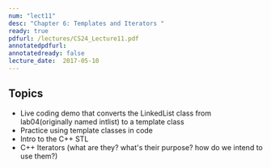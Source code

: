 ```yaml
---
num: "lect11"
desc: "Chapter 6: Templates and Iterators "
ready: true
pdfurl: /lectures/CS24_Lecture11.pdf
annotatedpdfurl: 
annotatedready: false
lecture_date:  2017-05-10
---
```


## Topics

* Live coding demo that converts the LinkedList class from lab04(originally named intlist) to a template class
* Practice using template classes in code
* Intro to the C++ STL
* C++ Iterators (what are they? what's their purpose? how do we intend to use them?)
